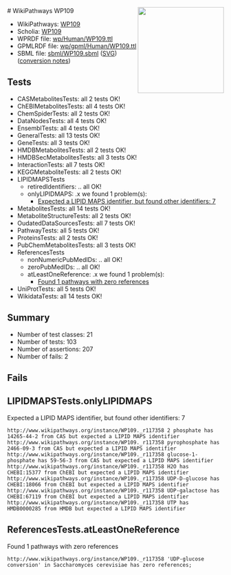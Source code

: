 <img style="float: right; width: 200px" src="../logo.png" />
# WikiPathways WP109

* WikiPathways: [WP109](https://identifiers.org/wikipathways:WP109)
* Scholia: [WP109](https://scholia.toolforge.org/wikipathways/WP109)
* WPRDF file: [wp/Human/WP109.ttl](../wp/Human/WP109.ttl)
* GPMLRDF file: [wp/gpml/Human/WP109.ttl](../wp/gpml/Human/WP109.ttl)
* SBML file: [sbml/WP109.sbml](../sbml/WP109.sbml) ([SVG](../sbml/WP109.svg)) ([conversion notes](../sbml/WP109.txt))

## Tests
* CASMetabolitesTests: all 2 tests OK!
* ChEBIMetabolitesTests: all 4 tests OK!
* ChemSpiderTests: all 2 tests OK!
* DataNodesTests: all 4 tests OK!
* EnsemblTests: all 4 tests OK!
* GeneralTests: all 13 tests OK!
* GeneTests: all 3 tests OK!
* HMDBMetabolitesTests: all 2 tests OK!
* HMDBSecMetabolitesTests: all 3 tests OK!
* InteractionTests: all 7 tests OK!
* KEGGMetaboliteTests: all 2 tests OK!
* LIPIDMAPSTests
    * retiredIdentifiers: .. all OK!
    * onlyLIPIDMAPS: .x we found 1 problem(s):
        * [Expected a LIPID MAPS identifier, but found other identifiers: 7](#48cc60be)
* MetabolitesTests: all 14 tests OK!
* MetaboliteStructureTests: all 2 tests OK!
* OudatedDataSourcesTests: all 7 tests OK!
* PathwayTests: all 5 tests OK!
* ProteinsTests: all 2 tests OK!
* PubChemMetabolitesTests: all 3 tests OK!
* ReferencesTests
    * nonNumericPubMedIDs: .. all OK!
    * zeroPubMedIDs: .. all OK!
    * atLeastOneReference: .x we found 1 problem(s):
        * [Found 1 pathways with zero references](#35eb778e)
* UniProtTests: all 5 tests OK!
* WikidataTests: all 14 tests OK!


## Summary

* Number of test classes: 21
* Number of tests: 103
* Number of assertions: 207
* Number of fails: 2

## Fails

<a name="48cc60be" />

## LIPIDMAPSTests.onlyLIPIDMAPS

Expected a LIPID MAPS identifier, but found other identifiers: 7
```
http://www.wikipathways.org/instance/WP109._r117358 2 phosphate has 14265-44-2 from CAS but expected a LIPID MAPS identifier
http://www.wikipathways.org/instance/WP109._r117358 pyrophosphate has 2466-09-3 from CAS but expected a LIPID MAPS identifier
http://www.wikipathways.org/instance/WP109._r117358 glucose-1-phosphate has 59-56-3 from CAS but expected a LIPID MAPS identifier
http://www.wikipathways.org/instance/WP109._r117358 H2O has CHEBI:15377 from ChEBI but expected a LIPID MAPS identifier
http://www.wikipathways.org/instance/WP109._r117358 UDP-D-glucose has CHEBI:18066 from ChEBI but expected a LIPID MAPS identifier
http://www.wikipathways.org/instance/WP109._r117358 UDP-galactose has CHEBI:67119 from ChEBI but expected a LIPID MAPS identifier
http://www.wikipathways.org/instance/WP109._r117358 UTP has HMDB0000285 from HMDB but expected a LIPID MAPS identifier
```

<a name="35eb778e" />

## ReferencesTests.atLeastOneReference

Found 1 pathways with zero references
```
http://www.wikipathways.org/instance/WP109._r117358 'UDP-glucose conversion' in Saccharomyces cerevisiae has zero references; 
```

